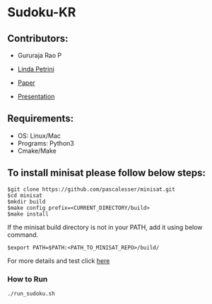 # Sudoku-KR

## **Contributors:**
* Gururaja Rao P
* [Linda Petrini](https://github.com/LindaPetrini)


* [Paper](https://github.com/gururajraop/Sudoku-KR/blob/master/Tex/report.pdf)
* [Presentation](https://docs.google.com/presentation/d/1LLf5MYiiOk9Ahzr1Jxybnudsi8cje2qFx2RU3oixYFY/edit?usp=sharing)
              
## **Requirements:**
* OS: Linux/Mac
* Programs: Python3
* Cmake/Make

## **To install minisat please follow below steps:**
```shell
$git clone https://github.com/pascalesser/minisat.git
$cd minisat
$mkdir build
$make config prefix=<CURRENT_DIRECTORY/build>
$make install
```
If the minisat build directory is not in your PATH, add it using below command.
```shell
$export PATH=$PATH:<PATH_TO_MINISAT_REPO>/build/
```
For more details and test click [here](https://github.com/pascalesser/minisat.git)

### **How to Run**
```shell
./run_sudoku.sh
```
